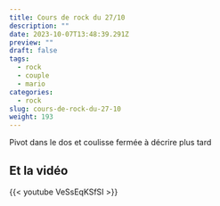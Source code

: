 ```yaml
---
title: Cours de rock du 27/10
description: ""
date: 2023-10-07T13:48:39.291Z
preview: ""
draft: false
tags:
  - rock
  - couple
  - mario
categories:
  - rock
slug: cours-de-rock-du-27-10
weight: 193
---
```


Pivot dans le dos
et coulisse fermée
à décrire plus tard

## Et la vidéo

{{< youtube VeSsEqKSfSI >}}


